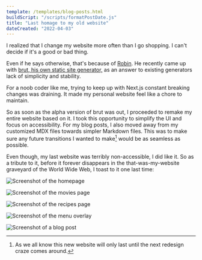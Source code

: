```yaml
---
template: /templates/blog-posts.html
buildScript: "/scripts/formatPostDate.js"
title: "Last homage to my old website"
dateCreated: "2022-04-03"
---
```


I realized that I change my website more often than I go shopping. I can't decide if it's a good or bad thing.

Even if he says otherwise, that's because of [Robin](https://robinmetral.com/). He recently came up with [brut, his own static site generator,](https://brut.pages.dev/) as an answer to existing generators lack of simplicity and stability.

For a noob coder like me, trying to keep up with Next.js constant breaking changes was draining. It made my personal website feel like a chore to maintain.

So as soon as the alpha version of brut was out, I proceeded to remake my entire website based on it. I took this opportunity to simplify the UI and focus on accessibility. For my blog posts, I also moved away from my customized MDX files towards simpler Markdown files. This was to make sure any future transitions I wanted to make[^1] would be as seamless as possible.

Even though, my last website was terribly non-accessible, I did like it. So as a tribute to it, before it forever disappears in the that-was-my-website graveyard of the World Wide Web, I toast to it one last time:

![Screenshot of the homepage](/images/20220403-old-website5.webp)

![Screenshot of the movies page](/images/20220403-old-website4.webp)

![Screenshot of the recipes page](/images/20220403-old-website2.webp)

![Screenshot of the menu overlay](/images/20220403-old-website1.webp)

![Screenshot of a blog post](/images/20220403-old-website3.webp)

[^1]: As we all know this new website will only last until the next redesign craze comes around.
